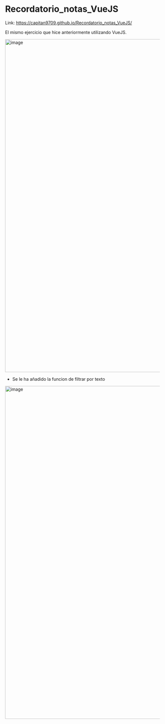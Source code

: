 # Recordatorio_notas_VueJS
Link: https://capitan9709.github.io/Recordatorio_notas_VueJS/

El mismo ejercicio que hice anteriormente utilizando VueJS.

<img width="1080" alt="image" src="https://user-images.githubusercontent.com/86807831/211748894-2c1080a5-bdbe-4966-b51f-c0cf668bacbd.png">

- Se le ha añadido la funcion de filtrar por texto
<img width="1080" alt="image" src="https://user-images.githubusercontent.com/86807831/211749051-6528ca54-3b66-4cad-bd6f-9c7aa3c1d49b.png">
